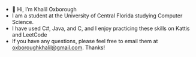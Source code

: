 - 👋 Hi, I’m Khalil Oxborough
- I am a student at the University of Central Florida studying Computer Science.
- I have used C#, Java, and C, and I enjoy practicing these skills on Kattis and LeetCode
- If you have any questions, please feel free to email them at oxboroughkhalil@gmail.com. Thanks!

<!---
koxborough/koxborough is a ✨ special ✨ repository because its `README.md` (this file) appears on your GitHub profile.
You can click the Preview link to take a look at your changes.
--->

